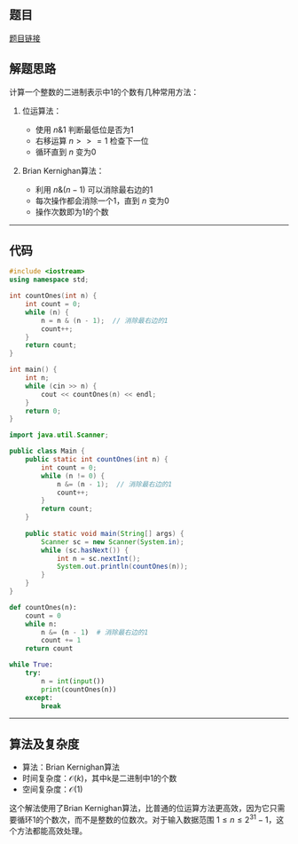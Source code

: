 ## 题目
[题目链接](https://www.nowcoder.com/practice/1b46eb4cf3fa49b9965ac3c2c1caf5ad?tpId=37&tqId=36886&sourceUrl=/exam/oj&channenl=wgithub&fromPut=wgithub)

## 解题思路

计算一个整数的二进制表示中1的个数有几种常用方法：

1. 位运算法：
   - 使用 $n \& 1$ 判断最低位是否为1
   - 右移运算 $n >>= 1$ 检查下一位
   - 循环直到 $n$ 变为0

2. Brian Kernighan算法：
   - 利用 $n \& (n-1)$ 可以消除最右边的1
   - 每次操作都会消除一个1，直到 $n$ 变为0
   - 操作次数即为1的个数

---

## 代码

``` cpp []
#include <iostream>
using namespace std;

int countOnes(int n) {
    int count = 0;
    while (n) {
        n = n & (n - 1);  // 消除最右边的1
        count++;
    }
    return count;
}

int main() {
    int n;
    while (cin >> n) {
        cout << countOnes(n) << endl;
    }
    return 0;
}
```
``` java []
import java.util.Scanner;

public class Main {
    public static int countOnes(int n) {
        int count = 0;
        while (n != 0) {
            n &= (n - 1);  // 消除最右边的1
            count++;
        }
        return count;
    }
    
    public static void main(String[] args) {
        Scanner sc = new Scanner(System.in);
        while (sc.hasNext()) {
            int n = sc.nextInt();
            System.out.println(countOnes(n));
        }
    }
}
```
``` python []
def countOnes(n):
    count = 0
    while n:
        n &= (n - 1)  # 消除最右边的1
        count += 1
    return count

while True:
    try:
        n = int(input())
        print(countOnes(n))
    except:
        break
```

---

## 算法及复杂度
- 算法：Brian Kernighan算法
- 时间复杂度：$\mathcal{O}(k)$，其中k是二进制中1的个数
- 空间复杂度：$\mathcal{O}(1)$

这个解法使用了Brian Kernighan算法，比普通的位运算方法更高效，因为它只需要循环1的个数次，而不是整数的位数次。对于输入数据范围 $1 ≤ n ≤ 2^{31} - 1$，这个方法都能高效处理。
